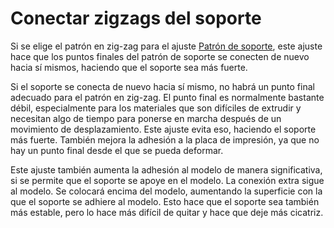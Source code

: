 Conectar zigzags del soporte
====
Si se elige el patrón en zig-zag para el ajuste [Patrón de soporte](support_pattern.md), este ajuste hace que los puntos finales del patrón de soporte se conecten de nuevo hacia sí mismos, haciendo que el soporte sea más fuerte.

Si el soporte se conecta de nuevo hacia sí mismo, no habrá un punto final adecuado para el patrón en zig-zag. El punto final es normalmente bastante débil, especialmente para los materiales que son difíciles de extrudir y necesitan algo de tiempo para ponerse en marcha después de un movimiento de desplazamiento. Este ajuste evita eso, haciendo el soporte más fuerte. También mejora la adhesión a la placa de impresión, ya que no hay un punto final desde el que se pueda deformar.

Este ajuste también aumenta la adhesión al modelo de manera significativa, si se permite que el soporte se apoye en el modelo. La conexión extra sigue al modelo. Se colocará encima del modelo, aumentando la superficie con la que el soporte se adhiere al modelo. Esto hace que el soporte sea también más estable, pero lo hace más difícil de quitar y hace que deje más cicatriz.
